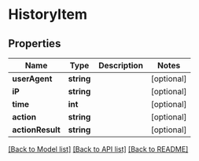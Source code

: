 # HistoryItem

## Properties
Name | Type | Description | Notes
------------ | ------------- | ------------- | -------------
**userAgent** | **string** |  | [optional] 
**iP** | **string** |  | [optional] 
**time** | **int** |  | [optional] 
**action** | **string** |  | [optional] 
**actionResult** | **string** |  | [optional] 

[[Back to Model list]](../README.md#documentation-for-models) [[Back to API list]](../README.md#documentation-for-api-endpoints) [[Back to README]](../README.md)


